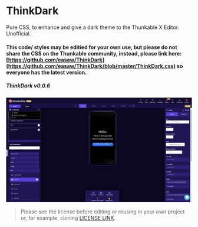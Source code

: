 # ThinkDark
Pure CSS, to enhance and give a dark theme to the Thunkable X Editor. Unofficial.

#### This code/ styles may be editied for your own use, but **please do not share the CSS on the Thunkable community**, instead, please link here: [https://github.com/easaw/ThinkDark](https://github.com/easaw/ThinkDark/blob/master/ThinkDark.css) so everyone has the latest version.

##### *ThinkDark v0.0.6*
![ThinkDark v0.0.6](https://github.com/easaw/ThinkDark/blob/master/ThinkDark-Theme-Designer-View-v0.0.6.png)


> Please see the license before editing or reusing in your own project or, for example, cloning [LICENSE LINK](https://github.com/easaw/ThinkDark/blob/master/LICENSE).
